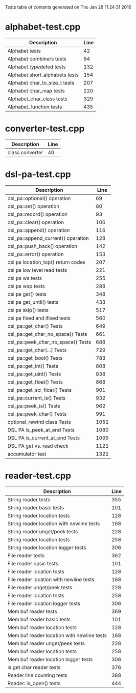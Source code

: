 Tests table of contents generated on Thu Jan 28 11:24:31 2016

# alphabet-test.cpp
| Description | Line |
|-------------|------|
| Alphabet tests | 42 |
| Alphabet combiners tests | 94 |
| Alphabet typedefed tests | 132 |
| Alphabet short_alphabets tests | 154 |
| Alphabet char_to_size_t tests | 207 |
| Alphabet char_map tests | 220 |
| Alphabet_char_class tests | 329 |
| Alphabet_function tests | 435 |

# converter-test.cpp
| Description | Line |
|-------------|------|
| class converter | 40 |

# dsl-pa-test.cpp
| Description | Line |
|-------------|------|
| dsl_pa::optional() operation | 69 |
| dsl_pa::set() operation | 80 |
| dsl_pa::record() operation | 93 |
| dsl_pa::clear() operation | 106 |
| dsl_pa::append() operation | 116 |
| dsl_pa::append_current() operation | 128 |
| dsl_pa::push_back() operation | 142 |
| dsl_pa::error() operation | 153 |
| dsl pa location_top() return codes | 207 |
| dsl pa low level read tests | 221 |
| dsl pa ws tests | 255 |
| dsl pa wsp tests | 288 |
| dsl pa get() tests | 348 |
| dsl pa get_until() tests | 433 |
| dsl pa skip() tests | 517 |
| dsl pa fixed and ifixed tests | 560 |
| dsl_pa::get_char() Tests | 649 |
| dsl_pa::get_char_no_space() Tests | 661 |
| dsl_pa::peek_char_no_space() Tests | 688 |
| dsl_pa::get_char(...) Tests | 729 |
| dsl_pa::get_bool() Tests | 783 |
| dsl_pa::get_int() Tests | 808 |
| dsl_pa::get_uint() Tests | 838 |
| dsl_pa::get_float() Tests | 868 |
| dsl_pa::get_sci_float() Tests | 901 |
| dsl_pa::current_is() Tests | 932 |
| dsl_pa::peek_is() Tests | 962 |
| dsl_pa::peek_char() Tests | 991 |
| optional_rewind class Tests | 1051 |
| DSL PA is_peek_at_end Tests | 1080 |
| DSL PA is_current_at_end Tests | 1099 |
| DSL PA get vs. read check | 1121 |
| accumulator test | 1321 |

# reader-test.cpp
| Description | Line |
|-------------|------|
| String reader tests | 355 |
| String reader basic tests | 101 |
| String reader location tests | 128 |
| String reader location with newline tests | 168 |
| String reader unget/peek tests | 228 |
| String reader location tests | 258 |
| String reader location logger tests | 306 |
| File reader tests | 362 |
| File reader basic tests | 101 |
| File reader location tests | 128 |
| File reader location with newline tests | 168 |
| File reader unget/peek tests | 228 |
| File reader location tests | 258 |
| File reader location logger tests | 306 |
| Mem buf reader tests | 369 |
| Mem buf reader basic tests | 101 |
| Mem buf reader location tests | 128 |
| Mem buf reader location with newline tests | 168 |
| Mem buf reader unget/peek tests | 228 |
| Mem buf reader location tests | 258 |
| Mem buf reader location logger tests | 306 |
| is get char reader tests | 376 |
| Reader line counting tests | 388 |
| Reader::is_open() tests | 444 |
